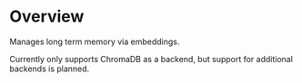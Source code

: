 # Overview

Manages long term memory via embeddings.

Currently only supports ChromaDB as a backend, but support for additional backends is planned.